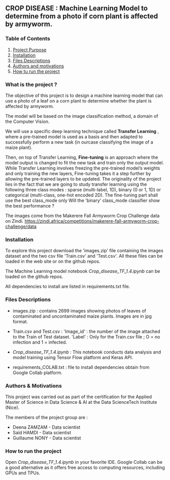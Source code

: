 ## CROP DISEASE : Machine Learning Model to determine from a photo if corn plant is affected by armyworm.

### Table of Contents

1. [Project Purpose](#projet)
2. [Installation](#install)
3. [Files Descriptions](#files)
4. [Authors and motivations](#authors)
5. [How tu run the project](#run)


### What is the project ? <a name="projet"></a>

The objective of this project is to design a machine learning model that can use a photo of a leaf on a corn plant to determine whether the plant is affected by armyworm.

The model will be based on the image classification method, a domain of the Computer Vision.

We will use a specific deep learning technique called **Transfer Learning** , where a pre-trained model is used as a basis and then adapted to successfully perform a new task (in ourcase classifying the image of a maize plant).

Then, on top of Transfer Learning, **Fine-tuning** is an approach where the model output is changed to fit the new task and train only the output model. While Transfer Learning involves freezing the pre-trained model’s weights and only training the new layers, Fine-tuning takes it a step further by allowing the pre-trained layers to be updated. 
The originality of the project lies in the fact that we are going to study transfer learning using the following three class modes : sparse (multi-label, 1D), binary (0 or 1, 1D) or categorical (multi-class, one-hot encoded 2D). The fine-tuning part shall use the best class_mode only Will the 'binary' class_mode classifier show the best performance ?

The images come from the Makerere Fall Armyworm Crop Challenge data on Zindi. https://zindi.africa/competitions/makerere-fall-armyworm-crop-challenge/data

### Installation <a name="install"></a>

To explore this project download the 'images.zip' file containing the images dataset and the two csv file 'Train.csv' and 'Test.csv'. All these files can be loaded in the web site or on the github repos.

The Machine Learning model notebook *Crop_disease_TF_1.4.ipynb* can be loaded on the github repos. 

All dependencies to install are listed in requirements.txt file.

### Files Descriptions <a name="files"></a>

 * images.zip : contains 2699 images showing photos of leaves of contaminated and uncontaminated maize plants. Images are in jpg format.
    
 * Train.csv and Test.csv : 
    'Image_id' : the number of the image attached to the Train of Test dataset.
    'Label' : Only for the Train.csv file ; O = no infection and 1 = infected.

 * *Crop_disease_TF_1.4.ipynb* : 
        This notebook conducts data analysis and model training using Tensor Flow platform and Keras API.

* requirements_COLAB.txt : file to install dependencies obtain from Google Collab platform.

### Authors & Motivations <a name="authors"></a>

This project was carried out as part of the certification for the Applied Master of Science in Data Science & AI at the Data ScienceTech Institute (Nice).

The members of the project group are :
 - Deena ZAMZAM - Data scientist
 - Saïd HAMDI - Data scientist
 - Guillaume NONY - Data scientist

### How to run the project <a name="run"></a>

Open *Crop_disease_TF_1.4.ipynb*  in your favorite IDE. Google Collab can be a good alternative as it offers free access to computing resources, including GPUs and TPUs.